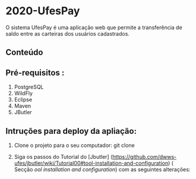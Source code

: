 # 2020-UfesPay

O sistema UfesPay é uma aplicação web que permite a transferência de saldo entre as carteiras dos usuários cadastrados.


## Conteúdo


## Pré-requisitos :
1. PostgreSQL
2. WildFly
3. Eclipse
4. Maven
5. JButler

## Intruções para deploy da apliação:
1. Clone o projeto para o seu computador:
git clone 

2. Siga os passos do Tutorial do [Jbutler] (https://github.com/dwws-ufes/jbutler/wiki/Tutorial00#tool-installation-and-configuration) ( Secção *ool installation and configuration*) com as seguintes alterações:








